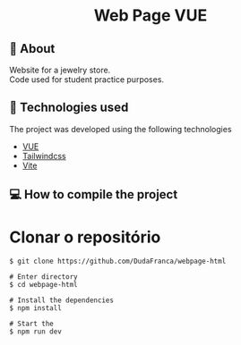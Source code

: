 <h1 align="center">Web Page VUE</h1>

## 🔖 About
Website for a jewelry store. <br>
Code used for student practice purposes. <br>

## 🚀 Technologies used
The project was developed using the following technologies
<ul>
    <li>
        <a href="https://vuejs.org/">VUE</a>
    </li>
    <li>
        <a href="https://tailwindcss.com/">Tailwindcss</a>
    </li>
    <li>
        <a href="https://vitejs.dev/">Vite</a>
    </li>
</ul>

## 💻 How to compile the project
# Clonar o repositório
    $ git clone https://github.com/DudaFranca/webpage-html

    # Enter directory
    $ cd webpage-html

    # Install the dependencies
    $ npm install

    # Start the
    $ npm run dev 

